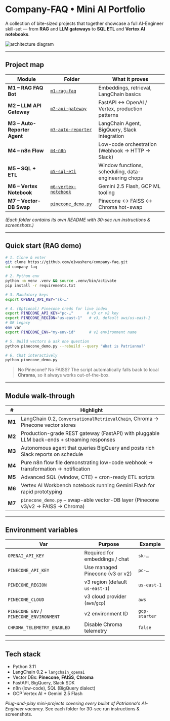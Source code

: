 # Company-FAQ • Mini AI Portfolio

A collection of bite-sized projects that together showcase a full AI-Engineer skill-set — from **RAG** and **LLM gateways** to **SQL ETL** and **Vertex AI notebooks**.

![architecture diagram](docs/architecture.png)

---

## Project map

| Module | Folder | What it proves |
| ------ | ------ | -------------- |
| **M1 – RAG FAQ Bot** | [`m1-rag-faq`](./m1-rag-faq/) | Embeddings, retrieval, LangChain basics |
| **M2 – LLM API Gateway** | [`m2-api-gateway`](./m2-api-gateway/) | FastAPI ↔ OpenAI / Vertex, production patterns |
| **M3 – Auto-Reporter Agent** | [`m3-auto-reporter`](./m3-auto-reporter/) | LangChain Agent, BigQuery, Slack integration |
| **M4 – n8n Flow** | [`m4-n8n`](./m4-n8n/) | Low-code orchestration (Webhook → HTTP → Slack) |
| **M5 – SQL + ETL** | [`m5-sql-etl`](./m5-sql-etl/) | Window functions, scheduling, data-engineering chops |
| **M6 – Vertex Notebook** | [`m6-vertex-notebook`](./m6-vertex-notebook/) | Gemini 2.5 Flash, GCP ML tooling |
| **M7 – Vector-DB Swap** | [`pinecone_demo.py`](./pinecone_demo.py) | Pinecone ↔ FAISS ↔ Chroma hot-swap |

*(Each folder contains its own README with 30-sec run instructions & screenshots.)*

---

## Quick start (RAG demo)

```bash
# 1. Clone & enter
git clone https://github.com/e1washere/company-faq.git
cd company-faq

# 2. Python env
python -m venv .venv && source .venv/bin/activate
pip install -r requirements.txt

# 3. Mandatory keys
export OPENAI_API_KEY="sk-…"

# 4. (Optional) Pinecone creds for live index
export PINECONE_API_KEY="pc-…"      # v3 or v2 key
export PINECONE_REGION="us-east-1"   # v3, default aws/us-east-1
# OR legacy
env var
export PINECONE_ENV="my-env-id"      # v2 environment name

# 5. Build vectors & ask one question
python pinecone_demo.py --rebuild --query "What is Patrianna?"

# 6. Chat interactively
python pinecone_demo.py
```

> No Pinecone? No FAISS? The script automatically falls back to local **Chroma**, so it always works out-of-the-box.

---

## Module walk-through

| # | Highlight |
| - | -------- |
| **M1** | LangChain 0.2, `ConversationalRetrievalChain`, Chroma → Pinecone vector stores |
| **M2** | Production-grade REST gateway (FastAPI) with pluggable LLM back-ends + streaming responses |
| **M3** | Autonomous agent that queries BigQuery and posts rich Slack reports on schedule |
| **M4** | Pure n8n flow file demonstrating low-code webhook → transformation → notification |
| **M5** | Advanced SQL (window, CTE) + cron-ready ETL scripts |
| **M6** | Vertex AI Workbench notebook running Gemini Flash for rapid prototyping |
| **M7** | `pinecone_demo.py` – swap-able vector-DB layer (Pinecone v3/v2 → FAISS → Chroma) |

---

## Environment variables

| Var | Purpose | Example |
| --- | ------- | ------- |
| `OPENAI_API_KEY` | Required for embeddings / chat | `sk-…` |
| `PINECONE_API_KEY` | Use managed Pinecone (v3 or v2) | `pc-…` |
| `PINECONE_REGION` | v3 region (default `us-east-1`) | `us-east-1` |
| `PINECONE_CLOUD` | v3 cloud provider (`aws`/`gcp`) | `aws` |
| `PINECONE_ENV` / `PINECONE_ENVIRONMENT` | v2 environment ID | `gcp-starter` |
| `CHROMA_TELEMETRY_ENABLED` | Disable Chroma telemetry | `false` |

---

## Tech stack

* Python 3.11
* LangChain 0.2 + `langchain_openai`
* Vector DBs: **Pinecone**, **FAISS**, **Chroma**
* FastAPI, BigQuery, Slack SDK
* n8n (low-code), SQL (BigQuery dialect)
* GCP Vertex AI + Gemini 2.5 Flash

_Plug-and-play mini-projects covering every bullet of Patrianna's AI-Engineer vacancy._
See each folder for 30-sec run instructions & screenshots.
